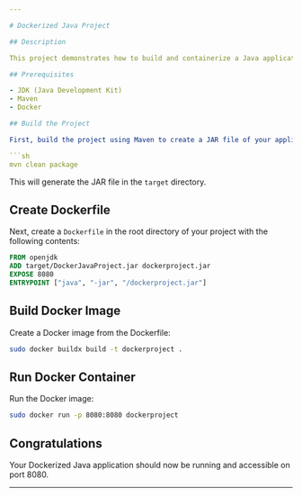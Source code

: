 ```yaml
---

# Dockerized Java Project

## Description

This project demonstrates how to build and containerize a Java application using Maven and Docker.

## Prerequisites

- JDK (Java Development Kit)
- Maven
- Docker

## Build the Project

First, build the project using Maven to create a JAR file of your application:

```sh
mvn clean package
```

This will generate the JAR file in the `target` directory.

## Create Dockerfile

Next, create a `Dockerfile` in the root directory of your project with the following contents:

```Dockerfile
FROM openjdk
ADD target/DockerJavaProject.jar dockerproject.jar
EXPOSE 8080
ENTRYPOINT ["java", "-jar", "/dockerproject.jar"]
```

## Build Docker Image

Create a Docker image from the Dockerfile:

```sh
sudo docker buildx build -t dockerproject .
```

## Run Docker Container

Run the Docker image:

```sh
sudo docker run -p 8080:8080 dockerproject
```

## Congratulations

Your Dockerized Java application should now be running and accessible on port 8080.

---
```

